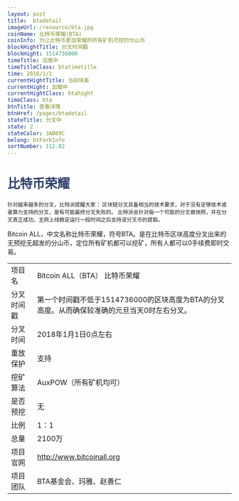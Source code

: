 ```yaml
---
layout: post
title:  btadetail
imageUrl: /resource/bta.jpg
coinName: 比特币荣耀(BTA)
coinInfo: 为让比特币更加荣耀的所有矿机可挖的分山币
blockHightTitle: 分叉时间戳
blockHight: 1514736000
timeTitle: 加载中
timeTitleClass: btatimetitle
time: 2018/1/1
currentHightTitle: 当前块高
currentHight: 加载中
currentHightClass: btahight
timeClass: bta
btnTitle: 查看详情
btnHref: /pages/btadetail
stateTitle: 分叉中
state: 2
stateColor: 3AB69C
belong: btForkInfo
sortNumber: 112.82
---
```

<h1 style="color: #2F416A">比特币荣耀</h1>
<small>针对越来越多的分叉，比特派提醒大家：
       区块链分叉具备相当的技术要求，对于没有足够技术或者算力支持的分叉，是有可能最终分叉失败的。
       比特派会针对每一个可能的分叉做快照，并在分叉真正成功、主网上线稳定运行一段时间之后支持该分叉币的提取。
</small>
<p>Bitcoin ALL，中文名称比特币荣耀，符号BTA。是在比特币区块高度分叉出来的无预挖无超发的分山币，定位所有矿机都可以挖矿，所有人都可以0手续费即时交易。
</p>
<table class="center">
  <tbody>
    <tr>
        <td class="tablehalf">项目名</td>
        <td class="tablehalf">Bitcoin ALL（BTA） 比特币荣耀</td>
    </tr>
    <tr>
        <td>分叉时间戳</td>
        <td>第一个时间戳不低于1514736000的区块高度为BTA的分叉高度。从而确保较准确的元旦当天0时左右分叉。</td>
    </tr>
    <tr>
        <td>分叉时间</td>
        <td>2018年1月1日0点左右</td>
    </tr>
    <tr>
        <td>重放保护</td>
        <td>支持</td>
    </tr>
    <tr>
        <td>挖矿算法</td>
        <td>AuxPOW（所有矿机均可）</td>
    </tr>
    <tr>
        <td>是否预挖</td>
        <td>无</td>
    </tr>
    <tr>
        <td>比例</td>
        <td>1：1</td>
    </tr>
    <tr>
        <td>总量</td>
        <td>2100万</td>
    </tr>
    <tr>
        <td>项目官网</td>
        <td><a href="http://www.bitcoinall.org/" target="_blank">http://www.bitcoinall.org</a></td>
    </tr>
    <tr>
        <td>项目团队</td>
        <td>BTA基金会、玛雅、赵善仁</td>
    </tr>
  </tbody>
</table>